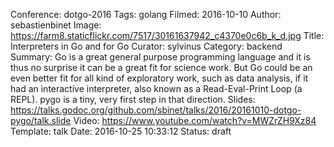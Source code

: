 Conference: dotgo-2016
Tags: golang
Filmed: 2016-10-10
Author: sebastienbinet
Image: https://farm8.staticflickr.com/7517/30161637942_c4370e0c6b_k_d.jpg
Title: Interpreters in Go and for Go
Curator: sylvinus
Category: backend
Summary: Go is a great general purpose programming language and it is thus no surprise it can be a great fit for science work. But Go could be an even better fit for all kind of exploratory work, such as data analysis, if it had an interactive interpreter, also known as a Read-Eval-Print Loop (a REPL). pygo is a tiny, very first step in that direction.
Slides: https://talks.godoc.org/github.com/sbinet/talks/2016/20161010-dotgo-pygo/talk.slide
Video: https://www.youtube.com/watch?v=MWZrZH9Xz84
Template: talk
Date: 2016-10-25 10:33:12
Status: draft